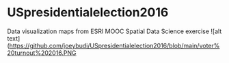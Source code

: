 # USpresidentialelection2016
Data visualization maps from ESRI MOOC Spatial Data Science exercise
![alt text](https://github.com/joeybudi/USpresidentialelection2016/blob/main/voter%20turnout%202016.PNG
